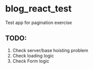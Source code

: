 # blog_react_test
Test app for pagination exercise

## TODO:
1. Check server/base hoisting problem
2. Check loading logic
3. Check Form logic
